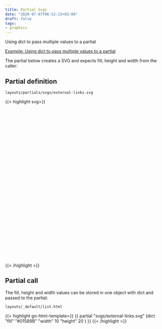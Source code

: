 ```yaml
---
title: Partial Svgs
date: "2020-07-07T06:52:15+03:00"
draft: false
tags:
- graphics
---
```


Using dict to pass multiple values to a partial

[Example: Using dict to pass multiple values to a partial](https://gohugo.io/functions/dict/#example-using-dict-to-pass-multiple-values-to-a-partial)

The partial below creates a SVG and expects fill, height and width from the caller:

## Partial definition

`layouts/partials/svgs/external-links.svg`

{{< highlight svg>}}
<svg version="1.1" xmlns="http://www.w3.org/2000/svg" xmlns:xlink="http://www.w3.org/1999/xlink" fill="{{ .fill }}" width="{{ .width }}" height="{{ .height }}" viewBox="0 0 32 32" aria-label="External Link">
 <!-- width="{{ .width }}" height="{{ .height }}" -->
<path d="M25.152 16.576v5.696q0 2.144-1.504 3.648t-3.648 1.504h-14.848q-2.144 0-3.648-1.504t-1.504-3.648v-14.848q0-2.112 1.504-3.616t3.648-1.536h12.576q0.224 0 0.384 0.16t0.16 0.416v1.152q0 0.256-0.16 0.416t-0.384 0.16h-12.576q-1.184 0-2.016 0.832t-0.864 2.016v14.848q0 1.184 0.864 2.016t2.016 0.864h14.848q1.184 0 2.016-0.864t0.832-2.016v-5.696q0-0.256 0.16-0.416t0.416-0.16h1.152q0.256 0 0.416 0.16t0.16 0.416z
M32 1.152v9.12q0 0.48-0.352 0.8t-0.8 0.352-0.8-0.352l-3.136-3.136-11.648 11.648q-0.16 0.192-0.416 0.192t-0.384-0.192l-2.048-2.048q-0.192-0.16-0.192-0.384t0.192-0.416l11.648-11.648-3.136-3.136q-0.352-0.352-0.352-0.8t0.352-0.8 0.8-0.352h9.12q0.48 0 0.8 0.352t0.352 0.8z"></path>
</svg>
{{< /highlight >}}

## Partial call

The fill, height and width values can be stored in one object with dict and passed to the partial:

`layouts/_default/list.html`

{{< highlight go-html-template>}}
{{ partial "svgs/external-links.svg" (dict "fill" "#01589B" "width" 10 "height" 20 ) }}
{{< /highlight >}}

